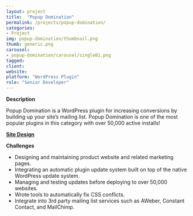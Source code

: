 ```yaml
---
layout: project
title:  "Popup Domination"
permalink: /projects/popup-domination/
categories:
- Project
img: popup-domination/thumbnail.png
thumb: generic.png
carousel:
- popup-domination/carousel/single01.png
tagged:
client:
website:
platform: "WordPress Plugin"
role: "Senior Developer"
---
```

**Description**

Popup Domination is a WordPress plugin for increasing conversions by building up
your site’s mailing list. Popup Domination is one of the most popular plugins in
this category with over 50,000 active installs!

[**Site Design**](/projects/popup-domination/site-design/)

**Challenges**
* Designing and maintaining product website and related marketing pages.
* Integrating an automatic plugin update system built on top of the native
WordPress update system.
* Managing and testing updates before deploying to over 50,000 websites.
* Wrote tools to automatically fix CSS conflicts.
* Integrate into 3rd party mailing list services such as AWeber, Constant
Contact, and MailChimp.
